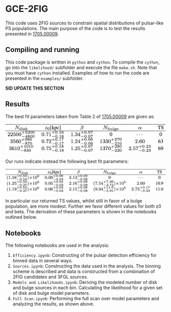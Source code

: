 # GCE-2FIG
This code uses 2FIG sources to constrain spatial distributions of pulsar-like PS populations.  The main purpose of the code is to test the results presented in [1705.00009](https://arxiv.org/pdf/1705.00009.pdf).

## Compiling and running

This code package is written in `python` and `cython`. To compile the `cython`, go into the `likelihood/` subfolder and execute the file `make.sh`.  Note that you must have `cython` installed.  Examples of how to run the code are presented in the `examples/` subfolder.

**SID UPDATE THIS SECTION**

## Results

The best fit parameters taken from Table 2 of [1705.00009](https://arxiv.org/pdf/1705.00009.pdf) are given as:

![alt text](https://github.com/bsafdi/GCE-2FIG/blob/master/notebooks/Table_Fermi.png "Fermi best fit parameters")

Our runs indicate instead the following best fit parameters:

![alt text](https://github.com/bsafdi/GCE-2FIG/blob/master/notebooks/Table_Us.png "Our best fit parameters")

In particular our returned TS values, whilst still in favor of a bulge population, are more modest. Further we favor different values for both z0 and beta. The derivation of these parameters is shown in the notebooks outlined below.

## Notebooks

The following notebooks are used in the analysis:

1. `Efficiency.ipynb`: Constructing of the pulsar detection efficiency for binned data in several ways.
2. `Sources.ipynb`: Constructing the data used in the analysis. The binning scheme is described and data is constructed from a combination of 2FIG candidates and 3FGL sources.
3. `Models and Likelihoods.ipynb`: Deriving the modeled number of disk and bulge sources in each bin. Calculating the likelihood for a given set of disk and bulge model parameters.
4. `Full Scan.ipynb`: Performing the full scan over model parameters and analyzing the results, as shown
above.

